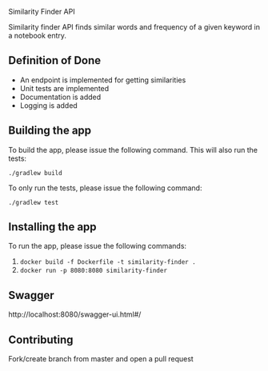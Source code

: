 Similarity Finder API 

Similarity finder API finds similar words and frequency of a given keyword in a notebook entry.

## Definition of Done
- An endpoint is implemented for getting similarities
- Unit tests are implemented
- Documentation is added
- Logging is added

## Building the app
To build the app, please issue the following command. This will also run the tests:

 `./gradlew build`
 
To only run the tests, please issue the following command:

 `./gradlew test`


## Installing the app
To run the app, please issue the following commands:
1. `docker build -f Dockerfile -t similarity-finder .`
1. `docker run -p 8080:8080 similarity-finder`

## Swagger
http://localhost:8080/swagger-ui.html#/

## Contributing
Fork/create branch from master and open a pull request
